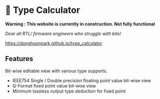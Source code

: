 # :abacus: Type Calculator

**Warning : This website is currently in construction. Not fully functional**

*Dear all RTL/ firmware engineers who struggle with bits!*

https://donghoonpark.github.io/type_calculator

## Features

Bit-wise editable view with various type supports.

* IEEE754 Single / Double precision floating point value bit-wise view
* Q-Format fixed point value bit-wise view
* Minimum lossless output type deduction for fixed point

